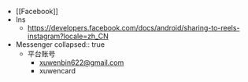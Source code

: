 - [[Facebook]]
- Ins
	- https://developers.facebook.com/docs/android/sharing-to-reels-instagram?locale=zh_CN
- Messenger
  collapsed:: true
	- 平台账号
		- xuwenbin622@gmail.com
		- xuwencard